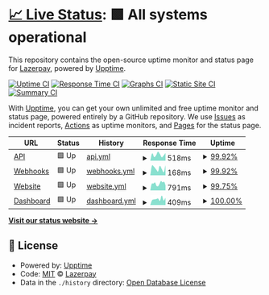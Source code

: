 # [📈 Live Status](https://status.lazerpay.finance): <!--live status--> **🟩 All systems operational**

This repository contains the open-source uptime monitor and status page for [Lazerpay](https://www.lazerpay.finance/), powered by [Upptime](https://github.com/upptime/upptime).

[![Uptime CI](https://github.com/LazerPay-Finance/lazerpay-status/workflows/Uptime%20CI/badge.svg)](https://github.com/LazerPay-Finance/lazerpay-status/actions?query=workflow%3A%22Uptime+CI%22)
[![Response Time CI](https://github.com/LazerPay-Finance/lazerpay-status/workflows/Response%20Time%20CI/badge.svg)](https://github.com/LazerPay-Finance/lazerpay-status/actions?query=workflow%3A%22Response+Time+CI%22)
[![Graphs CI](https://github.com/LazerPay-Finance/lazerpay-status/workflows/Graphs%20CI/badge.svg)](https://github.com/LazerPay-Finance/lazerpay-status/actions?query=workflow%3A%22Graphs+CI%22)
[![Static Site CI](https://github.com/LazerPay-Finance/lazerpay-status/workflows/Static%20Site%20CI/badge.svg)](https://github.com/LazerPay-Finance/lazerpay-status/actions?query=workflow%3A%22Static+Site+CI%22)
[![Summary CI](https://github.com/LazerPay-Finance/lazerpay-status/workflows/Summary%20CI/badge.svg)](https://github.com/LazerPay-Finance/lazerpay-status/actions?query=workflow%3A%22Summary+CI%22)

With [Upptime](https://upptime.js.org), you can get your own unlimited and free uptime monitor and status page, powered entirely by a GitHub repository. We use [Issues](https://github.com/LazerPay-Finance/lazerpay-status/issues) as incident reports, [Actions](https://github.com/LazerPay-Finance/lazerpay-status/actions) as uptime monitors, and [Pages](https://status.lazerpay.finance) for the status page.

<!--start: status pages-->
<!-- This summary is generated by Upptime (https://github.com/upptime/upptime) -->
<!-- Do not edit this manually, your changes will be overwritten -->
<!-- prettier-ignore -->
| URL | Status | History | Response Time | Uptime |
| --- | ------ | ------- | ------------- | ------ |
| <img alt="" src="https://lazerpay.finance/images/favicon.svg" height="13"> [API](https://api.lazerpay.engineering/api/v1/health-check) | 🟩 Up | [api.yml](https://github.com/LazerpayHQ/lazerpay-status/commits/HEAD/history/api.yml) | <details><summary><img alt="Response time graph" src="./graphs/api/response-time-week.png" height="20"> 518ms</summary><br><a href="https://status.lazerpay.finance/history/api"><img alt="Response time 417" src="https://img.shields.io/endpoint?url=https%3A%2F%2Fraw.githubusercontent.com%2FLazerpayHQ%2Flazerpay-status%2FHEAD%2Fapi%2Fapi%2Fresponse-time.json"></a><br><a href="https://status.lazerpay.finance/history/api"><img alt="24-hour response time 811" src="https://img.shields.io/endpoint?url=https%3A%2F%2Fraw.githubusercontent.com%2FLazerpayHQ%2Flazerpay-status%2FHEAD%2Fapi%2Fapi%2Fresponse-time-day.json"></a><br><a href="https://status.lazerpay.finance/history/api"><img alt="7-day response time 518" src="https://img.shields.io/endpoint?url=https%3A%2F%2Fraw.githubusercontent.com%2FLazerpayHQ%2Flazerpay-status%2FHEAD%2Fapi%2Fapi%2Fresponse-time-week.json"></a><br><a href="https://status.lazerpay.finance/history/api"><img alt="30-day response time 485" src="https://img.shields.io/endpoint?url=https%3A%2F%2Fraw.githubusercontent.com%2FLazerpayHQ%2Flazerpay-status%2FHEAD%2Fapi%2Fapi%2Fresponse-time-month.json"></a><br><a href="https://status.lazerpay.finance/history/api"><img alt="1-year response time 417" src="https://img.shields.io/endpoint?url=https%3A%2F%2Fraw.githubusercontent.com%2FLazerpayHQ%2Flazerpay-status%2FHEAD%2Fapi%2Fapi%2Fresponse-time-year.json"></a></details> | <details><summary><a href="https://status.lazerpay.finance/history/api">99.92%</a></summary><a href="https://status.lazerpay.finance/history/api"><img alt="All-time uptime 99.34%" src="https://img.shields.io/endpoint?url=https%3A%2F%2Fraw.githubusercontent.com%2FLazerpayHQ%2Flazerpay-status%2FHEAD%2Fapi%2Fapi%2Fuptime.json"></a><br><a href="https://status.lazerpay.finance/history/api"><img alt="24-hour uptime 99.42%" src="https://img.shields.io/endpoint?url=https%3A%2F%2Fraw.githubusercontent.com%2FLazerpayHQ%2Flazerpay-status%2FHEAD%2Fapi%2Fapi%2Fuptime-day.json"></a><br><a href="https://status.lazerpay.finance/history/api"><img alt="7-day uptime 99.92%" src="https://img.shields.io/endpoint?url=https%3A%2F%2Fraw.githubusercontent.com%2FLazerpayHQ%2Flazerpay-status%2FHEAD%2Fapi%2Fapi%2Fuptime-week.json"></a><br><a href="https://status.lazerpay.finance/history/api"><img alt="30-day uptime 99.94%" src="https://img.shields.io/endpoint?url=https%3A%2F%2Fraw.githubusercontent.com%2FLazerpayHQ%2Flazerpay-status%2FHEAD%2Fapi%2Fapi%2Fuptime-month.json"></a><br><a href="https://status.lazerpay.finance/history/api"><img alt="1-year uptime 99.34%" src="https://img.shields.io/endpoint?url=https%3A%2F%2Fraw.githubusercontent.com%2FLazerpayHQ%2Flazerpay-status%2FHEAD%2Fapi%2Fapi%2Fuptime-year.json"></a></details>
| <img alt="" src="https://lazerpay.finance/images/favicon.svg" height="13"> [Webhooks](https://api.lazerpay.engineering/api/v1/health-check) | 🟩 Up | [webhooks.yml](https://github.com/LazerpayHQ/lazerpay-status/commits/HEAD/history/webhooks.yml) | <details><summary><img alt="Response time graph" src="./graphs/webhooks/response-time-week.png" height="20"> 168ms</summary><br><a href="https://status.lazerpay.finance/history/webhooks"><img alt="Response time 108" src="https://img.shields.io/endpoint?url=https%3A%2F%2Fraw.githubusercontent.com%2FLazerpayHQ%2Flazerpay-status%2FHEAD%2Fapi%2Fwebhooks%2Fresponse-time.json"></a><br><a href="https://status.lazerpay.finance/history/webhooks"><img alt="24-hour response time 409" src="https://img.shields.io/endpoint?url=https%3A%2F%2Fraw.githubusercontent.com%2FLazerpayHQ%2Flazerpay-status%2FHEAD%2Fapi%2Fwebhooks%2Fresponse-time-day.json"></a><br><a href="https://status.lazerpay.finance/history/webhooks"><img alt="7-day response time 168" src="https://img.shields.io/endpoint?url=https%3A%2F%2Fraw.githubusercontent.com%2FLazerpayHQ%2Flazerpay-status%2FHEAD%2Fapi%2Fwebhooks%2Fresponse-time-week.json"></a><br><a href="https://status.lazerpay.finance/history/webhooks"><img alt="30-day response time 123" src="https://img.shields.io/endpoint?url=https%3A%2F%2Fraw.githubusercontent.com%2FLazerpayHQ%2Flazerpay-status%2FHEAD%2Fapi%2Fwebhooks%2Fresponse-time-month.json"></a><br><a href="https://status.lazerpay.finance/history/webhooks"><img alt="1-year response time 108" src="https://img.shields.io/endpoint?url=https%3A%2F%2Fraw.githubusercontent.com%2FLazerpayHQ%2Flazerpay-status%2FHEAD%2Fapi%2Fwebhooks%2Fresponse-time-year.json"></a></details> | <details><summary><a href="https://status.lazerpay.finance/history/webhooks">99.92%</a></summary><a href="https://status.lazerpay.finance/history/webhooks"><img alt="All-time uptime 99.35%" src="https://img.shields.io/endpoint?url=https%3A%2F%2Fraw.githubusercontent.com%2FLazerpayHQ%2Flazerpay-status%2FHEAD%2Fapi%2Fwebhooks%2Fuptime.json"></a><br><a href="https://status.lazerpay.finance/history/webhooks"><img alt="24-hour uptime 99.42%" src="https://img.shields.io/endpoint?url=https%3A%2F%2Fraw.githubusercontent.com%2FLazerpayHQ%2Flazerpay-status%2FHEAD%2Fapi%2Fwebhooks%2Fuptime-day.json"></a><br><a href="https://status.lazerpay.finance/history/webhooks"><img alt="7-day uptime 99.92%" src="https://img.shields.io/endpoint?url=https%3A%2F%2Fraw.githubusercontent.com%2FLazerpayHQ%2Flazerpay-status%2FHEAD%2Fapi%2Fwebhooks%2Fuptime-week.json"></a><br><a href="https://status.lazerpay.finance/history/webhooks"><img alt="30-day uptime 99.98%" src="https://img.shields.io/endpoint?url=https%3A%2F%2Fraw.githubusercontent.com%2FLazerpayHQ%2Flazerpay-status%2FHEAD%2Fapi%2Fwebhooks%2Fuptime-month.json"></a><br><a href="https://status.lazerpay.finance/history/webhooks"><img alt="1-year uptime 99.35%" src="https://img.shields.io/endpoint?url=https%3A%2F%2Fraw.githubusercontent.com%2FLazerpayHQ%2Flazerpay-status%2FHEAD%2Fapi%2Fwebhooks%2Fuptime-year.json"></a></details>
| <img alt="" src="https://lazerpay.finance/images/favicon.svg" height="13"> [Website](https://www.lazerpay.finance) | 🟩 Up | [website.yml](https://github.com/LazerpayHQ/lazerpay-status/commits/HEAD/history/website.yml) | <details><summary><img alt="Response time graph" src="./graphs/website/response-time-week.png" height="20"> 791ms</summary><br><a href="https://status.lazerpay.finance/history/website"><img alt="Response time 951" src="https://img.shields.io/endpoint?url=https%3A%2F%2Fraw.githubusercontent.com%2FLazerpayHQ%2Flazerpay-status%2FHEAD%2Fapi%2Fwebsite%2Fresponse-time.json"></a><br><a href="https://status.lazerpay.finance/history/website"><img alt="24-hour response time 567" src="https://img.shields.io/endpoint?url=https%3A%2F%2Fraw.githubusercontent.com%2FLazerpayHQ%2Flazerpay-status%2FHEAD%2Fapi%2Fwebsite%2Fresponse-time-day.json"></a><br><a href="https://status.lazerpay.finance/history/website"><img alt="7-day response time 791" src="https://img.shields.io/endpoint?url=https%3A%2F%2Fraw.githubusercontent.com%2FLazerpayHQ%2Flazerpay-status%2FHEAD%2Fapi%2Fwebsite%2Fresponse-time-week.json"></a><br><a href="https://status.lazerpay.finance/history/website"><img alt="30-day response time 771" src="https://img.shields.io/endpoint?url=https%3A%2F%2Fraw.githubusercontent.com%2FLazerpayHQ%2Flazerpay-status%2FHEAD%2Fapi%2Fwebsite%2Fresponse-time-month.json"></a><br><a href="https://status.lazerpay.finance/history/website"><img alt="1-year response time 951" src="https://img.shields.io/endpoint?url=https%3A%2F%2Fraw.githubusercontent.com%2FLazerpayHQ%2Flazerpay-status%2FHEAD%2Fapi%2Fwebsite%2Fresponse-time-year.json"></a></details> | <details><summary><a href="https://status.lazerpay.finance/history/website">99.75%</a></summary><a href="https://status.lazerpay.finance/history/website"><img alt="All-time uptime 99.98%" src="https://img.shields.io/endpoint?url=https%3A%2F%2Fraw.githubusercontent.com%2FLazerpayHQ%2Flazerpay-status%2FHEAD%2Fapi%2Fwebsite%2Fuptime.json"></a><br><a href="https://status.lazerpay.finance/history/website"><img alt="24-hour uptime 100.00%" src="https://img.shields.io/endpoint?url=https%3A%2F%2Fraw.githubusercontent.com%2FLazerpayHQ%2Flazerpay-status%2FHEAD%2Fapi%2Fwebsite%2Fuptime-day.json"></a><br><a href="https://status.lazerpay.finance/history/website"><img alt="7-day uptime 99.75%" src="https://img.shields.io/endpoint?url=https%3A%2F%2Fraw.githubusercontent.com%2FLazerpayHQ%2Flazerpay-status%2FHEAD%2Fapi%2Fwebsite%2Fuptime-week.json"></a><br><a href="https://status.lazerpay.finance/history/website"><img alt="30-day uptime 99.94%" src="https://img.shields.io/endpoint?url=https%3A%2F%2Fraw.githubusercontent.com%2FLazerpayHQ%2Flazerpay-status%2FHEAD%2Fapi%2Fwebsite%2Fuptime-month.json"></a><br><a href="https://status.lazerpay.finance/history/website"><img alt="1-year uptime 99.98%" src="https://img.shields.io/endpoint?url=https%3A%2F%2Fraw.githubusercontent.com%2FLazerpayHQ%2Flazerpay-status%2FHEAD%2Fapi%2Fwebsite%2Fuptime-year.json"></a></details>
| <img alt="" src="https://lazerpay.finance/images/favicon.svg" height="13"> [Dashboard](https://dashboard.lazerpay.finance) | 🟩 Up | [dashboard.yml](https://github.com/LazerpayHQ/lazerpay-status/commits/HEAD/history/dashboard.yml) | <details><summary><img alt="Response time graph" src="./graphs/dashboard/response-time-week.png" height="20"> 409ms</summary><br><a href="https://status.lazerpay.finance/history/dashboard"><img alt="Response time 299" src="https://img.shields.io/endpoint?url=https%3A%2F%2Fraw.githubusercontent.com%2FLazerpayHQ%2Flazerpay-status%2FHEAD%2Fapi%2Fdashboard%2Fresponse-time.json"></a><br><a href="https://status.lazerpay.finance/history/dashboard"><img alt="24-hour response time 489" src="https://img.shields.io/endpoint?url=https%3A%2F%2Fraw.githubusercontent.com%2FLazerpayHQ%2Flazerpay-status%2FHEAD%2Fapi%2Fdashboard%2Fresponse-time-day.json"></a><br><a href="https://status.lazerpay.finance/history/dashboard"><img alt="7-day response time 409" src="https://img.shields.io/endpoint?url=https%3A%2F%2Fraw.githubusercontent.com%2FLazerpayHQ%2Flazerpay-status%2FHEAD%2Fapi%2Fdashboard%2Fresponse-time-week.json"></a><br><a href="https://status.lazerpay.finance/history/dashboard"><img alt="30-day response time 336" src="https://img.shields.io/endpoint?url=https%3A%2F%2Fraw.githubusercontent.com%2FLazerpayHQ%2Flazerpay-status%2FHEAD%2Fapi%2Fdashboard%2Fresponse-time-month.json"></a><br><a href="https://status.lazerpay.finance/history/dashboard"><img alt="1-year response time 299" src="https://img.shields.io/endpoint?url=https%3A%2F%2Fraw.githubusercontent.com%2FLazerpayHQ%2Flazerpay-status%2FHEAD%2Fapi%2Fdashboard%2Fresponse-time-year.json"></a></details> | <details><summary><a href="https://status.lazerpay.finance/history/dashboard">100.00%</a></summary><a href="https://status.lazerpay.finance/history/dashboard"><img alt="All-time uptime 99.99%" src="https://img.shields.io/endpoint?url=https%3A%2F%2Fraw.githubusercontent.com%2FLazerpayHQ%2Flazerpay-status%2FHEAD%2Fapi%2Fdashboard%2Fuptime.json"></a><br><a href="https://status.lazerpay.finance/history/dashboard"><img alt="24-hour uptime 100.00%" src="https://img.shields.io/endpoint?url=https%3A%2F%2Fraw.githubusercontent.com%2FLazerpayHQ%2Flazerpay-status%2FHEAD%2Fapi%2Fdashboard%2Fuptime-day.json"></a><br><a href="https://status.lazerpay.finance/history/dashboard"><img alt="7-day uptime 100.00%" src="https://img.shields.io/endpoint?url=https%3A%2F%2Fraw.githubusercontent.com%2FLazerpayHQ%2Flazerpay-status%2FHEAD%2Fapi%2Fdashboard%2Fuptime-week.json"></a><br><a href="https://status.lazerpay.finance/history/dashboard"><img alt="30-day uptime 100.00%" src="https://img.shields.io/endpoint?url=https%3A%2F%2Fraw.githubusercontent.com%2FLazerpayHQ%2Flazerpay-status%2FHEAD%2Fapi%2Fdashboard%2Fuptime-month.json"></a><br><a href="https://status.lazerpay.finance/history/dashboard"><img alt="1-year uptime 99.99%" src="https://img.shields.io/endpoint?url=https%3A%2F%2Fraw.githubusercontent.com%2FLazerpayHQ%2Flazerpay-status%2FHEAD%2Fapi%2Fdashboard%2Fuptime-year.json"></a></details>

<!--end: status pages-->

[**Visit our status website →**](https://status.lazerpay.finance)

## 📄 License

- Powered by: [Upptime](https://github.com/upptime/upptime)
- Code: [MIT](./LICENSE) © [Lazerpay](https://www.lazerpay.finance/)
- Data in the `./history` directory: [Open Database License](https://opendatacommons.org/licenses/odbl/1-0/)
